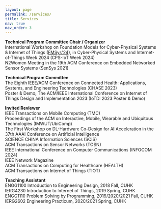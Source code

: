 ```yaml
---
layout: page
permalink: /services/
title: Services
nav: true
nav_order: 3
---
```


**Technical Program Committee Chair / Organizer**\
International Workshop on Foundation Models for Cyber-Physical Systems & Internet of Things (<a href="https://fmsys24.github.io/" target="_blank" rel="noopener noreferrer">FMSys'24</a>), in Cyber-Physical Systems and Internet-of-Things Week 2024 (CPS-IoT Week 2024)\
N2Women Meeting in the 19th ACM Conference on Embedded Networked Sensor Systems (SenSys 2021)

**Technical Program Committee**\
The Eighth IEEE/ACM Conference on Connected Health: Applications, Systems, and Engineering Technologies (CHASE 2023)\
Poster & Demo, The ACM/IEEE International Conference on Internet of Things Design and Implementation 2023 (IoTDI 2023 Poster & Demo)

**Invited Reviewer**\
IEEE Transactions on Mobile Computing (TMC)\
Proceedings of the ACM on Interactive, Mobile, Wearable and Ubiquitous Technologies (IMWUT/UbiComp)\
The First Workshop on DL-Hardware Co-Design for AI Acceleration in the 37th AAAI Conference on Artificial Intelligence\
SCIENCE CHINA Information Sciences (SCIS)\
ACM Transactions on Sensor Networks (TOSN)\
IEEE International Conference on Computer Communications (INFOCOM 2024)\
IEEE Network Magazine\
ACM Transactions on Computing for Healthcare (HEALTH)\
ACM Transactions on Internet of Things (TIOT)

**Teaching Assistant**\
ENGG1100 Introduction to Engineering Design, 2018 Fall, CUHK\
IERG4230 Introduction to Internet of Things, 2019 Spring, CUHK\
ENGG1110 Problem Solving by Programming, 2019/2020/2021 Fall, CUHK\
IERG2602 Engineering Practicum, 2020/2021 Spring, CUHK